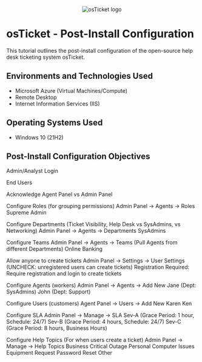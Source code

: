 <p align="center">
<img src="https://i.imgur.com/Clzj7Xs.png" alt="osTicket logo"/>
</p>

<h1>osTicket - Post-Install Configuration</h1>
This tutorial outlines the post-install configuration of the open-source help desk ticketing system osTicket.<br />




<h2>Environments and Technologies Used</h2>

- Microsoft Azure (Virtual Machines/Compute)
- Remote Desktop
- Internet Information Services (IIS)

<h2>Operating Systems Used </h2>

- Windows 10</b> (21H2)

<h2>Post-Install Configuration Objectives</h2>

Admin/Analyst Login 

End Users  

Acknowledge Agent Panel vs Admin Panel

Configure Roles (for grouping permissions)
Admin Panel -> Agents -> Roles
Supreme Admin

Configure Departments (Ticket Visibility, Help Desk vs SysAdmins, vs Networking)
Admin Panel -> Agents -> Departments
SysAdmins

Configure Teams
Admin Panel -> Agents -> Teams (Pull Agents from different Departments)
Online Banking

Allow anyone to create tickets
Admin Panel -> Settings -> User Settings (UNCHECK: unregistered users can create tickets)
Registration Required: Require registration and login to create tickets 

Configure Agents (workers)
Admin Panel -> Agents -> Add New
Jane (Dept: SysAdmins)
John (Dept: Support)

Configure Users (customers)
Agent Panel -> Users -> Add New
Karen
Ken

Configure SLA
Admin Panel -> Manage -> SLA
Sev-A (Grace Period: 1 hour, Schedule: 24/7)
Sev-B (Grace Period: 4 hours, Schedule: 24/7)
Sev-C (Grace Period: 8 hours, Business Hours)

Configure Help Topics (For when users create a ticket)
Admin Panel -> Manage -> Help Topics
Business Critical Outage
Personal Computer Issues
Equipment Request
Password Reset
Other
